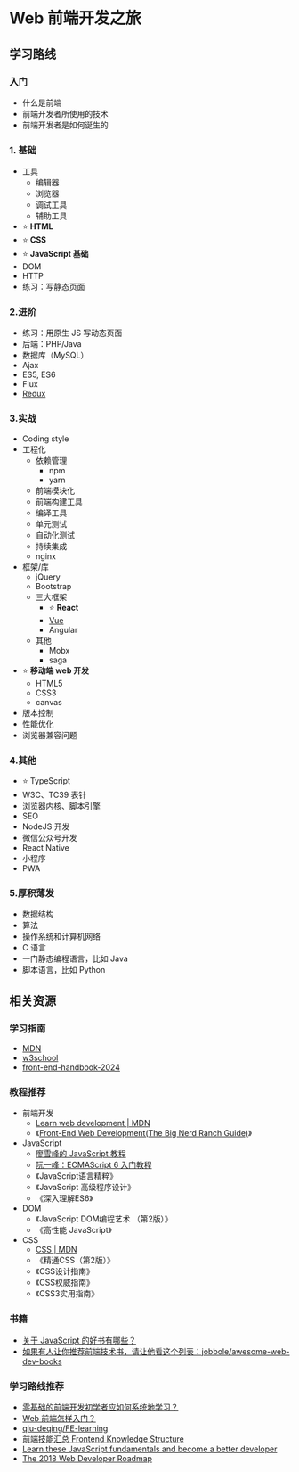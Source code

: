 # Web 前端开发之旅

## 学习路线


### 入门
- 什么是前端
- 前端开发者所使用的技术
- 前端开发者是如何诞生的

### 1. 基础
- 工具
  - 编辑器
  - 浏览器
  - 调试工具
  - 辅助工具
- ⭐️ **HTML**
- ⭐️ **CSS**
- ⭐️ **JavaScript 基础**
- DOM
- HTTP
- 练习：写静态页面


### 2.进阶
- 练习：用原生 JS 写动态页面
- 后端：PHP/Java
- 数据库（MySQL）
- Ajax
- ES5, ES6
- Flux
- [Redux](https://github.com/ShannonChenCHN/AFrontEndWebDevTour/issues/59)

### 3.实战
- Coding style
- 工程化
  - 依赖管理
    - npm
    - yarn
  - 前端模块化
  - 前端构建工具
  - 编译工具
  - 单元测试
  - 自动化测试
  - 持续集成
  - nginx
- 框架/库
  - jQuery
  - Bootstrap
  - 三大框架
    - ⭐️ **React**
    - [Vue](https://github.com/ShannonChenCHN/AFrontEndWebDevTour/tree/master/vuejs)
    - Angular
  - 其他
    - Mobx
    - saga
- ⭐️ **移动端 web 开发**
  - HTML5
  - CSS3
  - canvas
- 版本控制
- 性能优化
- 浏览器兼容问题

### 4.其他
- ⭐️ TypeScript
- W3C、TC39 表针
- 浏览器内核、脚本引擎
- SEO
- NodeJS 开发
- 微信公众号开发
- React Native
- 小程序
- PWA


### 5.厚积薄发
- 数据结构
- 算法
- 操作系统和计算机网络
- C 语言
- 一门静态编程语言，比如 Java
- 脚本语言，比如 Python


## 相关资源

### 学习指南
- [MDN](https://developer.mozilla.org/zh-CN/)
- [w3school](http://www.w3school.com.cn)
- [front-end-handbook-2024](https://github.com/FrontendMasters/front-end-handbook-2024)

### 教程推荐
- 前端开发
  - [Learn web development | MDN](https://developer.mozilla.org/en-US/docs/Learn)
  - 《[Front-End Web Development(The Big Nerd Ranch Guide)](https://www.amazon.com/Front-End-Web-Development-Ranch-Guides/dp/0134433947)》
- JavaScript
  - [廖雪峰的 JavaScript 教程](http://www.liaoxuefeng.com/wiki/001434446689867b27157e896e74d51a89c25cc8b43bdb3000)
  - [阮一峰：ECMAScript 6 入门教程](http://es6.ruanyifeng.com/)
  - 《JavaScript语言精粹》
  - 《JavaScript 高级程序设计》
  - 《深入理解ES6》
- DOM
  - 《JavaScript DOM编程艺术 （第2版）》
  - 《高性能 JavaScript》
- CSS
  - [CSS | MDN ](https://developer.mozilla.org/en-US/docs/Web/CSS)
  - 《精通CSS（第2版）》
  - 《CSS设计指南》
  - 《CSS权威指南》
  - 《CSS3实用指南》
 
### 书籍
- [关于 JavaScript 的好书有哪些？](https://www.zhihu.com/question/19562698)
- [如果有人让你推荐前端技术书，请让他看这个列表：jobbole/awesome-web-dev-books](https://github.com/jobbole/awesome-web-dev-books)

### 学习路线推荐
- [零基础的前端开发初学者应如何系统地学习？](https://www.zhihu.com/question/19834302)
- [Web 前端怎样入门？](https://www.zhihu.com/question/32314049)
- [qiu-deqing/FE-learning](https://github.com/qiu-deqing/FE-learning#入门书)
- [前端技能汇总 Frontend Knowledge Structure](https://github.com/JacksonTian/fks)
- [Learn these JavaScript fundamentals and become a better developer](https://medium.freecodecamp.org/learn-these-javascript-fundamentals-and-become-a-better-developer-2a031a0dc9cf)
- [The 2018 Web Developer Roadmap](https://codeburst.io/the-2018-web-developer-roadmap-826b1b806e8d)
